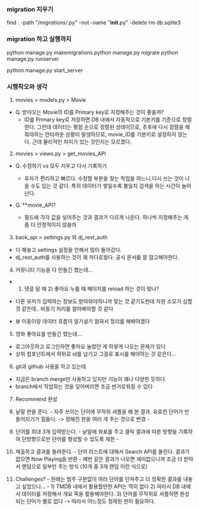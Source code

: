### migration 지우기
find . -path "*/migrations/*.py" -not -name "__init__.py" -delete
rm db.sqlite3


### migration 하고 실행까지
python manage.py makemigrations
python manage.py migrate
python manage.py runserver

<!-- movies/get/movies를 실행하면서 runserver -->
python manage.py start_server


### 시행착오와 생각
1. movies > models.py > Movie
- Q. 받아오는 Movie의 ID를 Primary key로 지정해주는 것이 좋을까?
  - ID를 Primary key로 저장하면 DB 내에서 자동적으로 기본키를 기준으로 정렬한다. 그런데 데이터는 평점 순으로 정렬된 상태이므로, 추후에 다시 정렬을 해줘야하는 안타까운 상황이 발생하므로, movie_ID를 기본키로 설정하지 않는다. 근데 물리적인 차이가 있는 것인지는 모르겠다.


2. movies > views.py > get_movies_API
- Q. 수정하기 vs 모두 지우고 다시 기록하기
  - 후자가 편리하고 빠르다. 수정할 부분을 찾는 작업을 하느니 다시 쓰는 것이 나을 수도 있는 것 같다. 특히 데이터가 쌓일수록 불일치 검색을 하는 시간이 늘어난다.

- Q. **movie_API?
  - 필드에 각각 값을 넣어주는 것과 결과가 다르게 나온다. 하나씩 지정해주는 게 좀 더 안정적이지 않을까


3. back_api > settings.py 와 dj_rest_auth
- 다 해놓고 settings 설정을 안해서 많이 돌아갔다.
- dj_rest_auth를 사용하는 것이 꽤 까다로웠다. 공식 문서를 잘 참고해야한다.


4. 커뮤니티 기능을 다 만들긴 했는데...
- 1) 댓글 달 때  2) 좋아요 누를 때  페이지를 reload 하는 것이 맞나?
- 다른 유저가 입력하는 정보도 받아와야하니까 맞는 것 같기도한데 자원 소모가 심할 것 같은데.. 비동기 처리를 알아봐야할 것 같다

- 뷰 이동이랑 데이터 흐름이 얼기설기 얽혀서 정리를 해봐야겠다


5. 영화 좋아요를 만들긴 했는데...
- 로그아웃하고 로그인하면 좋아요 눌렀던 게 하얗게 나오는 문제가 있다
- 상위 컴포넌트에서 하위로 id를 넘기고 그걸로 표시를 해야하는 것 같은디...


6. git과 github 사용을 하고 있는데
- 지금은 branch merge만 사용하고 있지만 기능이 꽤나 다양한 듯하다.
- branch에서 작업하는 것을 잊어버리면 조금 번거로워질 수 있다


7. Recommend 완성
  1. 낱말 판을 준다.
    - 자주 쓰이는 단어에 무작위 셔플을 해 본 결과. 유효한 단어가 만들어지기가 힘들다. -> 정해진 판을 여러 개 주는 것으로 변경
    - 

  2. 단어를 최대 3개 입력받는다.
    - 낱말에 좌표를 주고 클릭 결과에 따른 방향을 기록하여 단방향으로만 단어를 형성할 수 있도록 제한
    - 

  3. 제출하고 결과를 돌려준다.
    - 단어 리스트에 대해서 Search API를 돌린다. 결과가 없으면 Now Playing을 반환
    - 매번 같은 결과가 나오면 재미없으니까 조금 더 받아서 랜덤으로 일부만 주는 방식 (10개 중 3개 랜덤 이런 식으로)


  4. Challenges?
    - 원래는 범주 구분없이 여러 단어를 던져주고 더 정확한 결과를 내놓고 싶었으나...
    - 1) TMDB 내에서 활용할만한 API는 딱히 없다
      2) 따라서 DB 내에서 데이터를 저장해서 개요 쪽을 활용해야한다.
      3) 단어를 무작위로 셔플하면 완성되는 단어가 별로 없다 -> 따라서 어느정도 정제된 판이 필요하다.

